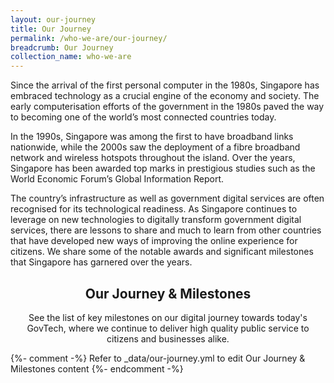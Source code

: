 ```yaml
---
layout: our-journey
title: Our Journey
permalink: /who-we-are/our-journey/
breadcrumb: Our Journey
collection_name: who-we-are
---
```


Since the arrival of the first personal computer in the 1980s, Singapore has embraced technology 
as a crucial engine of the economy and society. The early computerisation efforts of the government in the 1980s paved the way to becoming one of the world’s most connected countries today.

In the 1990s, Singapore was among the first to have broadband links nationwide, while the 2000s saw the deployment of a fibre broadband network and wireless hotspots throughout the island. Over the years, Singapore has been awarded top marks in prestigious studies such as the World Economic Forum’s Global Information Report.

The country’s infrastructure as well as government digital services are often recognised for its technological readiness. As Singapore continues to leverage on new technologies to digitally transform government digital services, there are lessons to share and much to learn from other countries that have developed new ways of improving the online experience for citizens. We share some of the notable awards and significant milestones that Singapore has garnered over the years.

## **<center>Our Journey & Milestones</center>**

<center> See the list of key milestones on our digital journey towards today's GovTech, where we continue to deliver high quality public service to citizens and businesses alike. </center>

{%- comment -%} Refer to _data/our-journey.yml to edit Our Journey & Milestones content {%- endcomment -%}
